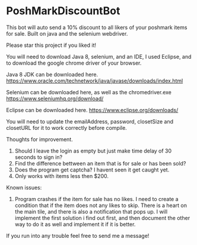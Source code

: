 # PoshMarkDiscountBot  
This bot will auto send a 10% discount to all likers of your poshmark items for sale.  Built on java and the selenium webdriver.

Please star this project if you liked it!

You will need to download Java 8, selenium, and an IDE, I used Eclipse, and to download the google chrome driver of your browser.

Java 8 JDK can be downloaded here.
https://www.oracle.com/technetwork/java/javase/downloads/index.html

Selenium can be downloaded here, as well as the chromedriver.exe
https://www.seleniumhq.org/download/

Eclipse can be downloaded here.
https://www.eclipse.org/downloads/

You will need to update the emailAddress, password, closetSize and closetURL for it to work correctly before compile.

Thoughts for improvement.  

1. Should I leave the login as empty but just make time delay of 30 seconds to sign in?
2. Find the difference bettween an item that is for sale or has been sold?
3. Does the program get captcha? I havent seen it get caught yet.
4. Only works with items less then $200.

Known issues:
1.  Program crashes if the item for sale has no likes.  I need to create a condition that if the item does not any likes to skip.  There is a heart on the main tile, and there is also a notification that pops up.  I will implement the first solution i find out first, and then document the other way to do it as well and implement it if it is better.

If you run into any trouble feel free to send me a message!

